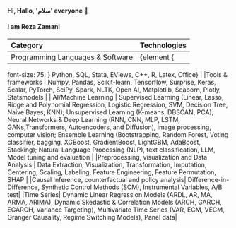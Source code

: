 #### Hi, Hallo, 'سلام' everyone 👋
#### I am Reza Zamani



| Category  | Technologies |
| :---   | :---   |
|Programming Languages \& Software | {element { 
  font-size: 75;
} Python, SQL, Stata, EViews, C++, R, Latex, Office}  |
  |Tools \& frameworks  | Numpy, Pandas, Scikit-learn, Tensorflow, Surprise, Keras, Scalar, PyTorch, SciPy, Spark, NLTK, Open AI, Matplotlib, Seaborn, Plotly, Statsmodels |
| AI/Machine Learning | Supervised Learning (Linear, Lasso, Ridge and Polynomial Regression, Logistic Regression, SVM, Decision Tree, Naive Bayes, KNN); Unsupervised Learning (K-means, DBSCAN, PCA); Neural Networks \& Deep Learning (RNN, CNN, MLP, LSTM, GANs,Transformers, Autoencoders, and Diffusion), image processing, computer vision; Ensemble Learning (Bootstrapping, Random Forest, Voting classifier, bagging, XGBoost, GradientBoost, LightGBM, AdaBoost, Stacking); Natural Language Processing (NLP), text classification, LLM, Model tuning and evaluation  |
 |Preprocessing, visualization and Data Analysis | Data Extraction, Visualization, Transformation, Imputation, Centering, Scaling, Labeling,  Feature Engineering, Feature Permutation, SHAP |
 |Causal Inference, counterfactual and policy analysis| Difference-in-Difference, Synthetic Control Methods (SCM), Instrumental Variables, A/B test|
|Time Series| Dynamic Linear Regression Models (ARDL, AR, MA, ARMA, ARIMA), Dynamic Skedastic \& Correlation Models (ARCH, GARCH, EGARCH, Variance Targeting), Multivariate Time Series (VAR, ECM, VECM, Granger Causality, Regime Switching Models), Panel data|


